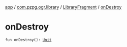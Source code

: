 [app](../../index.md) / [com.pzpg.ogr.library](../index.md) / [LibraryFragment](index.md) / [onDestroy](./on-destroy.md)

# onDestroy

`fun onDestroy(): `[`Unit`](https://kotlinlang.org/api/latest/jvm/stdlib/kotlin/-unit/index.html)